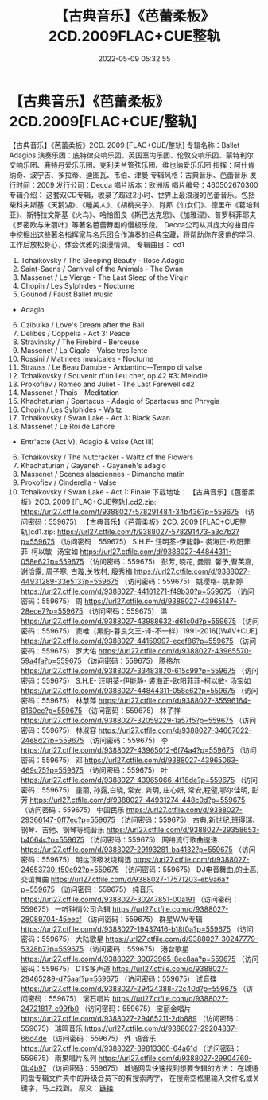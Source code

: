﻿---
title: 【古典音乐】《芭蕾柔板》2CD.2009FLAC+CUE整轨
date: 2022-05-09 05:32:55
categories: 古典音乐、新世纪、纯音雅乐
tags: 纯音雅乐
---
# 【古典音乐】《芭蕾柔板》2CD.2009[FLAC+CUE/整轨]

【古典音乐】《芭蕾柔板》2CD. 2009
[FLAC+CUE/整轨]
专辑名称：Ballet
Adagios
演奏乐团：底特律交响乐团、英国室内乐团、伦敦交响乐团、蒙特利尔交响乐团、鹿特丹爱乐乐团、克利夫兰管弦乐团、维也纳爱乐乐团
指挥：阿什肯纳奇、波宁吉、多拉蒂、迪图瓦、韦伯、津曼
专辑风格：古典音乐、芭蕾音乐
发行时间：2009
发行公司：Decca
唱片版本：欧洲版
唱片编号：460502670300
专辑介绍：
这套双CD专辑，收录了超过2小时、世界上最浪漫的芭蕾音乐。包括柴科夫斯基《天鹅湖》、《睡美人》、《胡桃夹子》、肖邦《仙女们》、德里布《葛培利亚》、斯特拉文斯基《火鸟》、哈恰图良《斯巴达克思》、《加雅涅》、普罗科菲耶夫《罗密欧与朱丽叶》等著名芭蕾舞剧的慢板乐段。
Decca公司从其庞大的曲目库中挖掘出这些著名指挥家与名乐团合作演奏的经典宝藏，将帮助你在疲倦的学习、工作后放松身心，体会优雅的浪漫情调。
专辑曲目：
cd1
01. Tchaikovsky / The Sleeping
Beauty - Rose Adagio
02. Saint-Saens / Carnival of
the Animals - The Swan
03. Massenet / Le Vierge - The
Last Sleep of the Virgin
04. Chopin / Les Sylphides -
Nocturne
05. Gounod / Faust Ballet music
- Adagio
06. Czibulka / Love's Dream
after the Ball
07. Delibes / Coppelia - Act 3:
Peace
08. Stravinsky / The Firebird -
Berceuse
09. Massenet / La Cigale -
Valse tres lente
10. Rossini / Matinees
musicales - Nocturne
11. Strauss / Le Beau Danube -
Andantino--Tempo di valse
12. Tchaikovsky / Souvenir d'un
lieu cher, op.42 #3: Melodie
13. Prokofiev / Romeo and
Juliet - The Last Farewell
cd2
01. Massenet / Thais -
Meditation
02. Khachaturian / Spartacus -
Adagio of Spartacus and Phrygia
03. Chopin / Les Sylphides -
Waltz
04. Tchaikovsky / Swan Lake -
Act 3: Black Swan
05. Massenet / Le Roi de Lahore
- Entr'acte (Act V), Adagio & Valse (Act III)
06. Tchaikovsky / The
Nutcracker - Waltz of the Flowers
07. Khachaturian / Gayaneh -
Gayaneh's adagio
08. Massenet / Scenes
alsaciennes - Dimanche matin
09. Prokofiev / Cinderella -
Valse
10. Tchaikovsky / Swan Lake -
Act 1: Finale
下载地址：
【古典音乐】《芭蕾柔板》2CD. 2009 [FLAC+CUE整轨].cd2.zip: https://url27.ctfile.com/f/9388027-578291484-34b436?p=559675
（访问密码：559675）
【古典音乐】《芭蕾柔板》2CD. 2009 [FLAC+CUE整轨]cd1.zip: https://url27.ctfile.com/f/9388027-578291473-a3c7b2?p=559675
（访问密码：559675）
S.H.E- 汪明荃-伊能静- 裘海正-欧阳菲菲-柯以敏- 汤宝如
https://url27.ctfile.com/d/9388027-44844311-058e62?p=559675
（访问密码：559675）
彭芳, 晓花, 曼丽, 馨予,曹芙嘉, 谢浛露, 周子寒, 古璇,关牧村, 殷秀梅
https://url27.ctfile.com/d/9388027-44931289-33e513?p=559675
（访问密码：559675）
姚璎格- 姚斯婷
https://url27.ctfile.com/d/9388027-44101271-f49b30?p=559675
（访问密码：559675）
周
https://url27.ctfile.com/d/9388027-43965147-28ece7?p=559675
（访问密码：559675）
温
https://url27.ctfile.com/d/9388027-43988632-d61c0d?p=559675
（访问密码：559675）
窦唯（黑豹-暮良文王-译-不一样）1991-2016[[WAV+CUE]
https://url27.ctfile.com/d/9388027-44159997-ecef86?p=559675
（访问密码：559675）
罗大佑
https://url27.ctfile.com/d/9388027-43965570-59a4fa?p=559675
（访问密码：559675）
腾格尔
https://url27.ctfile.com/d/9388027-33483870-615c99?p=559675
（访问密码：559675）
S.H.E-
汪明荃-伊能静- 裘海正-欧阳菲菲-柯以敏- 汤宝如
https://url27.ctfile.com/d/9388027-44844311-058e62?p=559675
（访问密码：559675）
林慧萍
https://url27.ctfile.com/d/9388027-35596164-8160cc?p=559675
（访问密码：559675）
林子祥
https://url27.ctfile.com/d/9388027-32059229-1a57f5?p=559675
（访问密码：559675）
林淑容
https://url27.ctfile.com/d/9388027-34667022-24e8d2?p=559675
（访问密码：559675）
李
https://url27.ctfile.com/d/9388027-43965012-6f74a4?p=559675
（访问密码：559675）
邓
https://url27.ctfile.com/d/9388027-43965063-469c75?p=559675
（访问密码：559675）
叶
https://url27.ctfile.com/d/9388027-43965066-4f16de?p=559675
（访问密码：559675）
童丽, 孙露,白晓, 常安, 龚玥, 庄心妍, 常安,程璧,鄂尔佳明, 彭芳
https://url27.ctfile.com/d/9388027-44931274-448c0d?p=559675
（访问密码：559675）
中国民乐
https://url27.ctfile.com/d/9388027-29366147-0ff7ec?p=559675
（访问密码：559675）
古典,新世纪,班得瑞、钢琴、吉他、钢琴等纯音乐
https://url27.ctfile.com/d/9388027-29358653-b4064c?p=559675
（访问密码：559675）
网络流行歌曲速递.
https://url27.ctfile.com/d/9388027-29193281-ba4132?p=559675
（访问密码：559675）
明达顶级发烧精选
https://url27.ctfile.com/d/9388027-24653730-f50e92?p=559675
（访问密码：559675）
DJ电音舞曲,的士高, 交谊舞曲
https://url27.ctfile.com/d/9388027-17571203-eb9a6a?p=559675
（访问密码：559675）
纯音乐
https://url27.ctfile.com/d/9388027-30247851-00a191
（访问密码：559675）
一听钟情公司合辑
https://url27.ctfile.com/d/9388027-28089704-45eecf
（访问密码：559675）
群星WAV专辑
https://url27.ctfile.com/d/9388027-19437416-b18f0a?p=559675
（访问密码：559675）
大陆歌星
https://url27.ctfile.com/d/9388027-30247779-5328b7?p=559675
（访问密码：559675）
港台歌星
https://url27.ctfile.com/d/9388027-30073965-8ec8aa?p=559675
（访问密码：559675）
DTS多声道
https://url27.ctfile.com/d/9388027-29465289-d75aaf?p=559675
（访问密码：559675）
试音碟
https://url27.ctfile.com/d/9388027-29424388-72c40d?p=559675
（访问密码：559675）
滚石唱片
https://url27.ctfile.com/d/9388027-24721817-c99fb0
（访问密码：559675）
宝丽金唱片
https://url27.ctfile.com/d/9388027-29465211-2db889
（访问密码：559675）
瑞鸣音乐
https://url27.ctfile.com/d/9388027-29204837-66d4de
（访问密码：559675）
外  语音乐
https://url27.ctfile.com/d/9388027-39813360-64a61d
（访问密码：559675）
雨果唱片系列
https://url27.ctfile.com/d/9388027-29904760-0b4b97
（访问密码：559675）
城通网盘快速找到想要专辑的方法：
在城通网盘专辑文件夹中的升级会员下的有搜索两字，
在搜索空格里输入文件名或关键字，马上找到。
原文：[链接](https://blog.sina.com.cn/s/blog_1647c7e7601030x5a.html)